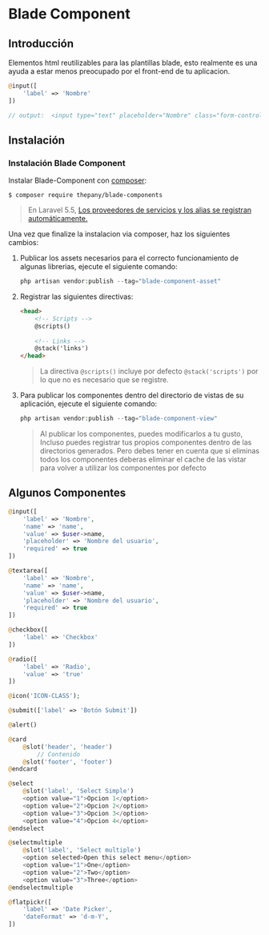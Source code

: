 # Blade Component

## Introducción

Elementos html reutilizables para las plantillas blade, esto realmente es una ayuda a estar menos preocupado por el front-end de tu aplicacion.

```php
@input([
	'label' => 'Nombre'
])

// output:  <input type="text" placeholder="Nombre" class="form-control" id="nombre" name="nombre" value="" autofocus>
```

## Instalación

### Instalación Blade Component

Instalar Blade-Component con [composer](https://getcomposer.org/doc/00-intro.md):

```
$ composer require thepany/blade-components
```

> En Laravel 5.5, [Los proveedores de servicios y los alias se registran automáticamente.](https://laravel.com/docs/5.5/packages#package-discovery) 

Una vez que finalize la instalacion via composer, haz los siguientes cambios:

1) Publicar los assets necesarios para el correcto funcionamiento de algunas librerias, ejecute el siguiente comando:

    ```php
   	php artisan vendor:publish --tag="blade-component-asset"
    ```
2) Registrar las siguientes directivas:

	```html
	<head>
		<!-- Scripts -->
		@scripts()
		
		<!-- Links -->
		@stack('links')
	</head>
	```
	> La directiva `@scripts()` incluye por defecto `@stack('scripts')` por lo que no es necesario que se registre.

3) Para publicar los componentes dentro del directorio de vistas de su aplicación, ejecute el siguiente comando:

	```php
	php artisan vendor:publish --tag="blade-component-view"
	```
	> Al publicar los componentes, puedes modificarlos a tu gusto, Incluso puedes registrar tus propios componentes dentro de las directorios generados. Pero debes tener en cuenta que si eliminas todos los componentes deberas eliminar el cache de las vistar para volver a utilizar los componentes por defecto

## Algunos Componentes

```php
@input([
	'label' => 'Nombre',
	'name' => 'name',
	'value' => $user->name,
	'placeholder' => 'Nombre del usuario',
	'required' => true
])

@textarea([
	'label' => 'Nombre',
	'name' => 'name',
	'value' => $user->name,
	'placeholder' => 'Nombre del usuario',
	'required' => true
])

@checkbox([
	'label' => 'Checkbox'
])

@radio([
	'label' => 'Radio',
	'value' => 'true'
])

@icon('ICON-CLASS');

@submit(['label' => 'Botón Submit'])

@alert()

@card
	@slot('header', 'header')
    	// Contenido                  
	@slot('footer', 'footer')
@endcard

@select
	@slot('label', 'Select Simple')
	<option value="1">Opcion 1</option>
	<option value="2">Opcion 2</option>
	<option value="3">Opcion 3</option>
	<option value="4">Opcion 4</option>
@endselect

@selectmultiple
	@slot('label', 'Select multiple')
	<option selected>Open this select menu</option>
	<option value="1">One</option>
	<option value="2">Two</option>
	<option value="3">Three</option>
@endselectmultiple

@flatpickr([
	'label' => 'Date Picker',
	'dateFormat' => 'd-m-Y',
])
```